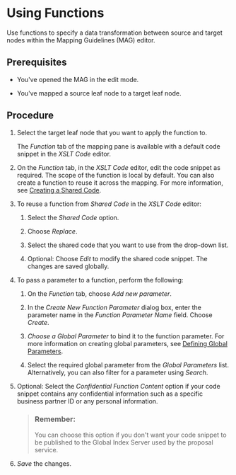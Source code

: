 <!-- loio2a1e53a5fd8f4ccbb84fbc79f0c21d32 -->

# Using Functions

Use functions to specify a data transformation between source and target nodes within the Mapping Guidelines \(MAG\) editor.



<a name="loio2a1e53a5fd8f4ccbb84fbc79f0c21d32__prereq_h5k_gtn_d4b"/>

## Prerequisites

-   You've opened the MAG in the edit mode.

-   You've mapped a source leaf node to a target leaf node.




## Procedure

1.  Select the target leaf node that you want to apply the function to.

    The *Function* tab of the mapping pane is available with a default code snippet in the *XSLT Code* editor.

2.  On the *Function* tab, in the *XSLT Code* editor, edit the code snippet as required. The scope of the function is local by default. You can also create a function to reuse it across the mapping. For more information, see [Creating a Shared Code](creating-a-shared-code-e951f66.md).

3.  To reuse a function from *Shared Code* in the *XSLT Code* editor:

    1.  Select the *Shared Code* option.

    2.  Choose *Replace*.

    3.  Select the shared code that you want to use from the drop-down list.

    4.  Optional: Choose *Edit* to modify the shared code snippet. The changes are saved globally.


4.  To pass a parameter to a function, perform the following:

    1.  On the *Function* tab, choose *Add new parameter*.

    2.  In the *Create New Function Parameter* dialog box, enter the parameter name in the *Function Parameter Name* field. Choose *Create*.

    3.  *Choose a Global Parameter* to bind it to the function parameter. For more information on creating global parameters, see [Defining Global Parameters](defining-global-parameters-62fe053.md).

    4.  Select the required global parameter from the *Global Parameters* list. Alternatively, you can also filter for a parameter using *Search*.


5.  Optional: Select the *Confidential Function Content* option if your code snippet contains any confidential information such as a specific business partner ID or any personal information.

    > ### Remember:  
    > You can choose this option if you don't want your code snippet to be published to the Global Index Server used by the proposal service.

6.  *Save* the changes.



